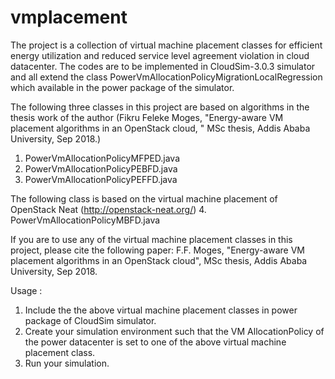 # vmplacement
The project is a collection of virtual machine placement classes for efficient energy utilization and reduced service level agreement 
violation in cloud datacenter. The codes are to be implemented in CloudSim-3.0.3 simulator and all extend the class
PowerVmAllocationPolicyMigrationLocalRegression which available in the power package of the simulator.

The following three classes in this project are based on algorithms in the thesis work of the author (Fikru Feleke Moges, "Energy-aware  VM placement algorithms in an OpenStack cloud, "  MSc thesis, Addis Ababa University, Sep 2018.)

1. PowerVmAllocationPolicyMFPED.java	
2. PowerVmAllocationPolicyPEBFD.java	
3. PowerVmAllocationPolicyPEFFD.java	

The following class is based on the virtual machine placement of OpenStack Neat (http://openstack-neat.org/)
4. PowerVmAllocationPolicyMBFD.java	

If you are to use any of the virtual machine placement classes in this project, please cite the following paper:
F.F. Moges, "Energy-aware  VM placement algorithms in an OpenStack cloud",  MSc thesis, Addis Ababa University, Sep 2018.

Usage : 
1. Include the the above virtual machine placement classes in power package of CloudSim simulator.
2. Create your simulation environment such that  the VM AllocationPolicy  of the power datacenter is set to one of the above virtual machine placement class.
3. Run your simulation.

